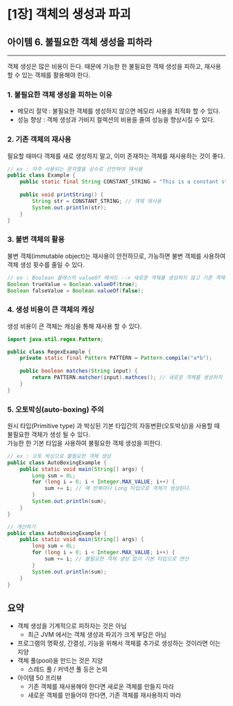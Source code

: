 # [1장] 객체의 생성과 파괴

## 아이템 6. 불필요한 객체 생성을 피하라

------

객체 생성은 많은 비용이 든다. 때문에 가능한 한 불필요한 객체 생성을 피하고, 재사용 할 수 있는 객체를 활용해야 한다.

### 1. 불필요한 객체 생성을 피하는 이유
- 메모리 절약 : 불필요한 객체를 생성하지 않으면 메모리 사용을 최적화 할 수 있다.
- 성능 향상 : 객체 생성과 가비지 컬렉션의 비용을 줄여 성능을 향상시킬 수 있다.

### 2. 기존 객체의 재사용
필요할 때마다 객체를 새로 생성하지 말고, 이미 존재하는 객체를 재사용하는 것이 좋다.

```java
// ex : 자주 사용되는 문자열을 상수로 선언하여 재사용
public class Example {
    public static final String CONSTANT_STRING = "This is a constant string";
    
    public void printString() {
        String str = CONSTANT_STRING; // 객체 재사용
        System.out.println(str);
    }
}
```

### 3. 불변 객체의 활용
불변 객체(immutable object)는 재사용이 안전하므로, 가능하면 불변 객체를 사용하여 객체 생성 횟수를 줄일 수 있다.

```java
// ex : Boolean 클래스의 valueOf 메서드 --> 새로운 객체를 생성하지 않고 기존 객체를 재사용한다.
Boolean trueValue = Boolean.valueOf(true);
Boolean falseValue = Boolean.valueOf(false);
```

### 4. 생성 비용이 큰 객체의 캐싱
생성 비용이 큰 객체는 캐싱을 통해 재사용 할 수 있다.

```java
import java.util.regex.Pattern;

public class RegexExample {
    private static final Pattern PATTERN = Pattern.compile("a*b");
    
    public boolean matches(String input) {
        return PATTERN.matcher(input).mathces(); // 새로운 객체를 생성하지 않고 재사용
    }
}
```

### 5. 오토박싱(auto-boxing) 주의
원시 타입(Primitive type) 과 박싱된 기본 타입간의 자동변환(오토박싱)을 사용할 때 불필요한 객체가 생성 될 수 있다.  
가능한 한 기본 타입을 사용하여 불필요한 객체 생성을 피한다.

```java
// ex : 오토 박싱으로 불필요한 객체 생성
public class AutoBoxingExample {
    public static void main(String[] args) {
        Long sum = 0L;
        for (long i = 0; i < Integer.MAX_VALUE; i++) {
            sum += i; // 매 반복마다 Long 타입으로 객체가 생성된다.
        }
        System.out.println(sum);
    }
}

// 개선하기
public class AutoBoxingExample {
    public static void main(String[] args) {
        long sum = 0L;
        for (long i = 0; i < Integer.MAX_VALUE; i++) {
            sum += i; // 불필요한 객체 생성 없이 기본 타입으로 연산
        }
        System.out.println(sum);
    }
}
```

## 요약
- 객체 생성을 기계적으로 피하자는 것은 아님
  - 최근 JVM 에서는 객체 생성과 파괴가 크게 부담은 아님
- 프로그램의 명확성, 간결성, 기능을 위해서 객체를 추가로 생성하는 것이라면 이는 지양
- 객체 풀(pool)을 만드는 것은 지양
  - 스레드 풀 / 커넥션 풀 등은 논외
- 아이템 50 프리뷰
  - 기존 객체를 재사용해야 한다면 새로운 객체를 만들지 마라
  - 새로운 객체를 만들어야 한다면, 기존 객체를 재사용하지 마라
